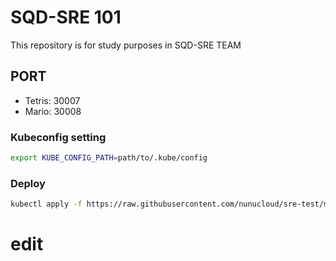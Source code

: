 # SQD-SRE 101 
This repository is for study purposes in SQD-SRE TEAM 

## PORT
- Tetris: 30007
- Mario: 30008

### Kubeconfig setting
```bash
export KUBE_CONFIG_PATH=path/to/.kube/config
```

### Deploy
```bash
kubectl apply -f https://raw.githubusercontent.com/nunucloud/sre-test/main/deployment/deployment.yaml
```
# edit
